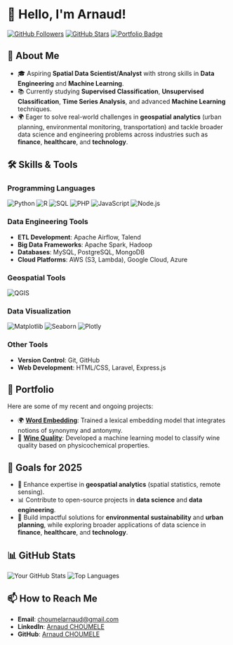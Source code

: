 # 👋 Hello, I'm Arnaud!

[![GitHub Followers](https://img.shields.io/github/followers/choumel?style=social)](https://github.com/choumel)
[![GitHub Stars](https://img.shields.io/github/stars/choumel?style=social)](https://github.com/choumel)
[![Portfolio Badge](https://img.shields.io/badge/Portfolio-Visit-blue)](https://github.com/choumel?tab=repositories)

## 🌟 About Me
- 🎓 Aspiring **Spatial Data Scientist/Analyst** with strong skills in **Data Engineering** and **Machine Learning**.
- 📚 Currently studying **Supervised Classification**, **Unsupervised Classification**, **Time Series Analysis**, and advanced **Machine Learning** techniques.
- 🌍 Eager to solve real-world challenges in **geospatial analytics** (urban planning, environmental monitoring, transportation) and tackle broader data science and engineering problems across industries such as **finance**, **healthcare**, and **technology**.

## 🛠️ Skills & Tools

### **Programming Languages**
![Python](https://img.shields.io/badge/Python-3776AB?style=for-the-badge&logo=python&logoColor=white)
![R](https://img.shields.io/badge/R-276DC3?style=for-the-badge&logo=r&logoColor=white)
![SQL](https://img.shields.io/badge/SQL-316192?style=for-the-badge&logo=postgresql&logoColor=white)
![PHP](https://img.shields.io/badge/PHP-777BB4?style=for-the-badge&logo=php&logoColor=white)
![JavaScript](https://img.shields.io/badge/JavaScript-F7DF1E?style=for-the-badge&logo=javascript&logoColor=black)
![Node.js](https://img.shields.io/badge/Node.js-339933?style=for-the-badge&logo=nodedotjs&logoColor=white)

### **Data Engineering Tools**
- **ETL Development**: Apache Airflow, Talend
- **Big Data Frameworks**: Apache Spark, Hadoop
- **Databases**: MySQL, PostgreSQL, MongoDB
- **Cloud Platforms**: AWS (S3, Lambda), Google Cloud, Azure

### **Geospatial Tools**
<!-- ![GeoPandas](https://img.shields.io/badge/GeoPandas-2277B2?style=for-the-badge&logo=geopandas&logoColor=white) -->
![QGIS](https://img.shields.io/badge/QGIS-589632?style=for-the-badge&logo=qgis&logoColor=white)

### **Data Visualization**
<!-- ![Tableau](https://img.shields.io/badge/Tableau-E97627?style=for-the-badge&logo=tableau&logoColor=white)   -->
![Matplotlib](https://img.shields.io/badge/Matplotlib-11557C?style=for-the-badge&logo=python&logoColor=white)
![Seaborn](https://img.shields.io/badge/Seaborn-44B5A0?style=for-the-badge&logo=python&logoColor=white)
![Plotly](https://img.shields.io/badge/Plotly-3F4F75?style=for-the-badge&logo=plotly&logoColor=white)

### **Other Tools**
- **Version Control**: Git, GitHub
- **Web Development**: HTML/CSS, Laravel, Express.js

## 📂 Portfolio
Here are some of my recent and ongoing projects:
- 🌍 **[Word Embedding](https://github.com/choumel/word-embedding)**: Trained a lexical embedding model that integrates notions of synonymy and antonymy.
- 🍷 **[Wine Quality](https://github.com/choumel/wine-quality)**: Developed a machine learning model to classify wine quality based on physicochemical properties.
<!-- - 🛠️ **[Data Engineering Pipeline](https://github.com/choumel/data-engineering-pipeline)**: Built an end-to-end ETL pipeline for processing large datasets with Apache Spark.
- 🗺️ **[Geospatial Analysis of Urban Growth](https://github.com/choumel/geospatial-urban-growth)**: Analyzed satellite imagery to identify patterns of urban sprawl using GeoPandas. -->

## 🎯 Goals for 2025
- 🌟 Enhance expertise in **geospatial analytics** (spatial statistics, remote sensing).
- 📊 Contribute to open-source projects in **data science** and **data engineering**.
- 🚀 Build impactful solutions for **environmental sustainability** and **urban planning**, while exploring broader applications of data science in **finance**, **healthcare**, and **technology**.

## 📊 GitHub Stats
![Your GitHub Stats](https://github-readme-stats.vercel.app/api?username=choumel&show_icons=true&theme=radical)
![Top Languages](https://github-readme-stats.vercel.app/api/top-langs/?username=choumel&layout=compact&theme=radical)

## 📫 How to Reach Me
- **Email**: [choumelarnaud@gmail.com](mailto:choumelarnaud@gmail.com)
- **LinkedIn**: [Arnaud CHOUMELE](https://www.linkedin.com/in/arnaud-choumele-47156182/)
- **GitHub**: [Arnaud CHOUMELE](https://github.com/choumel)
